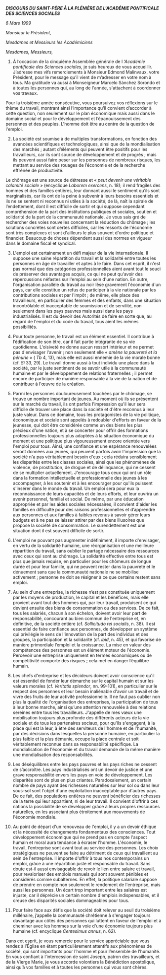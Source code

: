 ***DISCOURS DU SAINT-PÈRE À LA PLÉNIÈRE DE L'ACADÉMIE PONTIFICALE DES SCIENCES SOCIALES***

*6 Mars 1999*

*Monsieur le Président,*

*Mesdames et Messieurs les Académiciens*

*Mesdames, Messieurs,*

1. À l’occasion de la cinquième Assemblée générale de l *’Académie pontificale des Sciences sociales*, je suis heureux de vous accueillir. J’adresse mes vifs remerciements à Monsieur Edmond Malinvaux, votre Président, pour le message qu’il vient de m’adresser en votre nom à tous. Ma gratitude va aussi à Monseigneur Marcelo Sánchez Sorondo et à toutes les personnes qui, au long de l'année, s'attachent à coordonner vos travaux.

Pour la troisième année consécutive, vous poursuivez vos réflexions sur le thème du travail, montrant ainsi l’importance qu’il convient d’accorder à cette question, non seulement sur le plan économique mais aussi dans le domaine social et pour le développement et l’épanouissement des personnes et des peuples. L'homme doit être au centre de la question de l'emploi.

2. La société est soumise à de multiples transformations, en fonction des avancées scientifiques et technologiques, ainsi que de la mondialisation des marchés ; autant d’éléments qui peuvent être positifs pour les travailleurs, car ils sont source de développement et de progrès ; mais ils peuvent aussi faire peser sur les personnes de nombreux risques, les mettant au service des rouages de l’économie et de la recherche effrénée de productivité.

Le chômage est une source de détresse et « *peut devenir une véritable calamité sociale* » (encyclique *Laborem exercens*, n. 18); il rend fragiles des hommes et des familles entières, leur donnant aussi le sentiment qu’ils sont marginalisés, car ils ont de la peine à subvenir à leurs besoins essentiels et ils ne se sentent ni reconnus ni utiles à la société; de là, naît la spirale de l’endettement, dont il est difficile de sortir et qui suppose cependant compréhension de la part des institutions publiques et sociales, soutien et solidarité de la part de la communauté nationale. Je vous sais gré de rechercher des voies nouvelles concernant la réduction du chômage ; les solutions concrètes sont certes difficiles, car les ressorts de l'économie sont très complexes et sont d'ailleurs le plus souvent d'ordre politique et financier. Beaucoup de choses dépendent aussi des normes en vigueur dans le domaine fiscal et syndical.

3. L'emploi est certainement un défi majeur de la vie internationale. Il suppose une saine répartition du travail et la solidarité entre toutes les personnes en âge de travailler et aptes à le faire. Dans cet esprit, il n'est pas normal que des catégories professionnelles aient avant tout le souci de préserver des avantages acquis, ce qui ne peut qu'avoir des répercussions néfastes sur l'emploi au sein d'une nation. En outre, l'organisation parallèle du travail au noir lèse gravement l'économie d'un pays, car elle constitue un refus de participer à la vie nationale par les contributions sociales et par l'impôt ; de même, elle place des travailleurs, en particulier des femmes et des enfants, dans une situation incontrôlable et inacceptable de soumission et de servilité, non seulement dans les pays pauvres mais aussi dans les pays industrialisés. Il est du devoir des Autorités de faire en sorte que, au regard de l'emploi et du code du travail, tous aient les mêmes possibilités.

4. Pour toute personne, le travail est un élément essentiel. Il contribue à l’édification de son être, car il fait partie intégrante de sa vie quotidienne. L'oisiveté ne donne aucun ressort intérieur et ne permet pas d'envisager l'avenir ; non seulement elle « *amène la pauvreté et la pénurie* » ( *Tb* 4, 13), mais elle est aussi ennemie de la vie morale bonne (cf. *Si* 33, 29). Le travail donne aussi à tout individu une place dans la société, par le juste sentiment de se savoir utile à la communauté humaine et par le développement de relations fraternelles ; il permet encore de participer de manière responsable à la vie de la nation et de contribuer à l'œuvre de la création.

5. Parmi les personnes douloureusement touchées par le chômage, se trouve un nombre important de jeunes. Au moment où ils se présentent sur le marché du travail, ils ont parfois l'impression qu'il leur sera difficile de trouver une place dans la société et d'être reconnus à leur juste valeur. Dans ce domaine, tous les protagonistes de la vie politique, économique et sociale sont appelés à redoubler d'efforts en faveur de la jeunesse, qui doit être considérée comme un des biens les plus précieux d'une nation, et à se concerter pour offrir des formations professionnelles toujours plus adaptées à la situation économique du moment et une politique plus vigoureusement encore orientée vers l'emploi pour tous. Ainsi, une confiance et une espérance renouvelées seront données aux jeunes, qui peuvent parfois avoir l'impression que la société n'a pas véritablement besoin d'eux ; cela réduira sensiblement les disparités entre les classes sociales, ainsi que les phénomènes de violence, de prostitution, de drogue et de délinquance, qui ne cessent de se multiplier actuellement. J'encourage tous ceux qui ont un rôle dans la formation intellectuelle et professionnelle des jeunes à les accompagner, à les soutenir et à les encourager pour qu'ils puissent s'insérer dans le monde du travail. Un emploi sera pour eux la reconnaissance de leurs capacités et de leurs efforts, et leur ouvrira un avenir personnel, familial et social. De même, par une éducation appropriée et par les aides sociales nécessaires, il convient d'aider les familles en difficulté pour des raisons professionnelles et d’apprendre aux personnes et aux familles à faibles revenus à savoir gérer leurs budgets et à ne pas se laisser attirer par des biens illusoires que propose la société de consommation. Le surendettement est une situation dont il est souvent difficile de sortir.

6. L'emploi ne pouvant pas augmenter indéfiniment, il importe d'envisager, en vertu de la solidarité humaine, une réorganisation et une meilleure répartition du travail, sans oublier le partage nécessaire des ressources avec ceux qui sont au chômage. La solidarité effective entre tous est plus que jamais requise, en particulier pour les chômeurs de longue durée et pour leur famille, qui ne peuvent rester dans la pauvreté et le dénuement sans que la communauté nationale ne se mobilise activement ; personne ne doit se résigner à ce que certains restent sans emploi.

7. Au sein d'une entreprise, la richesse n’est pas constituée uniquement par les moyens de production, le capital et les bénéfices, mais elle provient avant tout des hommes qui, par leur travail, produisent ce qui devient ensuite des biens de consommation ou des services. De ce fait, tous les salariés, chacun à son échelon, doivent avoir leur part de responsabilité, concourant au bien commun de l'entreprise et, en définitive, de la société entière (cf. *Sollicitudo rei socialis*, n. 38). Il est essentiel de faire confiance aux personnes, de développer un système qui privilégie le sens de l'innovation de la part des individus et des groupes, la participation et la solidarité (cf. *ibid*, n. 45), et qui favorise de manière primordiale l’emploi et la croissance. La mise en valeur des compétences des personnes est un élément moteur de l'économie. Percevoir une entreprise uniquement en termes économiques ou de compétitivité comporte des risques ; cela met en danger l’équilibre humain.

8. Les chefs d'entreprise et les décideurs doivent avoir conscience qu'il est essentiel de fonder leur démarche sur le capital humain et sur les valeurs morales (cf. *Veritatis splendor*, nn. 99-101), en particulier sur le respect des personnes et leur besoin inaliénable d'avoir un travail et de vivre des fruits de leur activité professionnelle. Il ne faut pas oublier non plus la qualité de l'organisation des entreprises, la participation de tous à leur bonne marche, ainsi qu’une attention renouvelée à des relations sereines entre tous les travailleurs. J'appelle de mes vœux une mobilisation toujours plus profonde des différents acteurs de la vie sociale et de tous les partenaires sociaux, pour qu'ils s'engagent, à la place qui est la leur, à être des serviteurs de l'homme et de l'humanité, par des décisions dans lesquelles la personne humaine, en particulier la plus faible et la plus démunie, occupe la place centrale et soit véritablement reconnue dans sa responsabilité spécifique. La mondialisation de l'économie et du travail demande de la même manière une mondialisation des responsabilités.

9. Les déséquilibres entre les pays pauvres et les pays riches ne cessent de s’accroître. Les pays industrialisés ont un devoir de justice et une grave responsabilité envers les pays en voie de développement. Les disparités sont de plus en plus criantes. Paradoxalement, un certain nombre de pays ayant des richesses naturelles sur leur sol ou dans leur sous-sol sont l'objet d'une exploitation inacceptable par d'autres pays. De ce fait, des populations entières ne peuvent bénéficier des richesses de la terre qui leur appartient, ni de leur travail. Il convient d'offrir à ces nations la possibilité de se développer grâce à leurs propres ressources naturelles, en les associant plus étroitement aux mouvements de l'économie mondiale.

10. Au point de départ d'un renouveau de l'emploi, il y a un devoir éthique et la nécessité de changements fondamentaux des consciences. Tout développement économique qui ne prend pas en compte l'aspect humain et moral aura tendance à écraser l'homme. L'économie, le travail, l'entreprise sont avant tout au service des personnes. Les choix stratégiques ne peuvent se faire au détriment de ceux qui travaillent au sein de l'entreprise. Il importe d'offrir à tous nos contemporains un emploi, grâce à une répartition juste et responsable du travail. Sans doute est-il aussi envisageable de revoir le lien entre salaire et travail, pour revaloriser des emplois manuels qui sont souvent pénibles et considérés comme subalternes. En effet, la politique salariale suppose de prendre en compte non seulement le rendement de l'entreprise, mais aussi les personnes. Un écart trop important entre les salaires est injuste, car il déprécie un certain nombre d'emplois indispensables, et il creuse des disparités sociales dommageables pour tous.

11. Pour faire face aux défis que la société doit relever au seuil du troisième millénaire, j’appelle la communauté chrétienne à s'engager toujours davantage aux côtés des personnes qui luttent en faveur de l'emploi et à cheminer avec les hommes sur la voie d'une économie toujours plus humaine (cf. encyclique *Centesimus annus*, n. 62).

Dans cet esprit, je vous remercie pour le service appréciable que vous rendez à l’Église en étant particulièrement attentifs aux phénomènes de société, qui sont importants pour l’homme et pour l’ensemble de l’humanité. En vous confiant à l’intercession de saint Joseph, patron des travailleurs, et de la Vierge Marie, je vous accorde volontiers la Bénédiction apostolique, ainsi qu’à vos familles et à toutes les personnes qui vous sont chères.